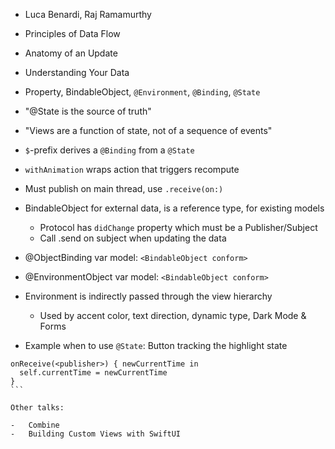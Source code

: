 -   Luca Benardi, Raj Ramamurthy
-   Principles of Data Flow
-   Anatomy of an Update
-   Understanding Your Data

-   Property, BindableObject, `@Environment`, `@Binding`, `@State`
-   "\@State is the source of truth"
-   "Views are a function of state, not of a sequence of events"
-   `$`-prefix derives a `@Binding` from a `@State`
-   `withAnimation` wraps action that triggers recompute
-   Must publish on main thread, use `.receive(on:)`
-   BindableObject for external data, is a reference type, for existing
    models
    -   Protocol has `didChange` property which must be a
        Publisher/Subject
    -   Call .send on subject when updating the data
-   \@ObjectBinding var model: `<BindableObject conform>`
-   \@EnvironmentObject var model: `<BindableObject conform>`
-   Environment is indirectly passed through the view hierarchy
    -   Used by accent color, text direction, dynamic type, Dark Mode  & Forms
-   Example when to use `@State`: Button tracking the highlight state

````
onReceive(<publisher>) { newCurrentTime in
  self.currentTime = newCurrentTime
}
```

Other talks:

-   Combine
-   Building Custom Views with SwiftUI
